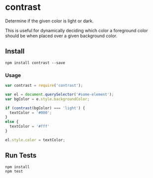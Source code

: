# contrast

Determine if the given color is light or dark.

This is useful for dynamically deciding which color a foreground color should be when placed over a given background color.

## Install

```
npm install contrast --save
```

### Usage

```js
var contrast = require('contrast');

var el = document.querySelector('#some-element');
var bgColor = e.style.backgroundColor;

if (contrast(bgColor) === 'light') {
  textColor = '#000';
}
else {
  textColor = '#fff'
}

el.style.color = textColor;
```

## Run Tests

```
npm install
npm test
```
